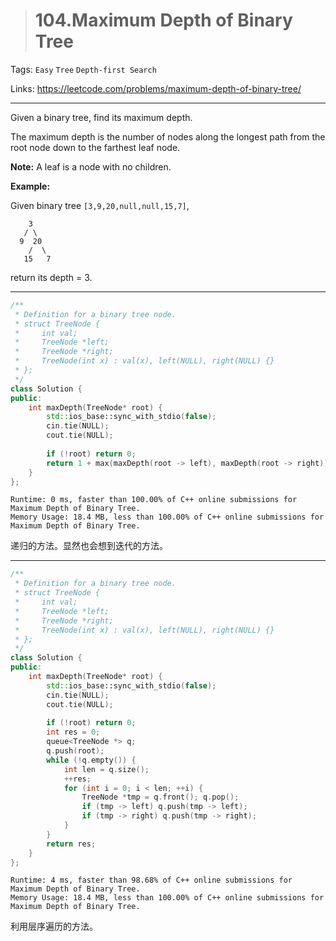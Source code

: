 > # 104.Maximum Depth of Binary Tree

Tags: `Easy` `Tree` `Depth-first Search`

Links: <https://leetcode.com/problems/maximum-depth-of-binary-tree/>

-----

Given a binary tree, find its maximum depth.

The maximum depth is the number of nodes along the longest path from the root node down to the farthest leaf node.

**Note:** A leaf is a node with no children.

**Example:**

Given binary tree `[3,9,20,null,null,15,7]`,

```
    3
   / \
  9  20
    /  \
   15   7
```

return its depth = 3.

-----

```c++
/**
 * Definition for a binary tree node.
 * struct TreeNode {
 *     int val;
 *     TreeNode *left;
 *     TreeNode *right;
 *     TreeNode(int x) : val(x), left(NULL), right(NULL) {}
 * };
 */
class Solution {
public:
    int maxDepth(TreeNode* root) {
        std::ios_base::sync_with_stdio(false);
		cin.tie(NULL);
		cout.tie(NULL);
        
        if (!root) return 0;
        return 1 + max(maxDepth(root -> left), maxDepth(root -> right));
    }
};
```

```
Runtime: 0 ms, faster than 100.00% of C++ online submissions for Maximum Depth of Binary Tree.
Memory Usage: 18.4 MB, less than 100.00% of C++ online submissions for Maximum Depth of Binary Tree.
```

递归的方法。显然也会想到迭代的方法。

----

```c++
/**
 * Definition for a binary tree node.
 * struct TreeNode {
 *     int val;
 *     TreeNode *left;
 *     TreeNode *right;
 *     TreeNode(int x) : val(x), left(NULL), right(NULL) {}
 * };
 */
class Solution {
public:
    int maxDepth(TreeNode* root) {
        std::ios_base::sync_with_stdio(false);
		cin.tie(NULL);
		cout.tie(NULL);
        
        if (!root) return 0;
        int res = 0;
        queue<TreeNode *> q;
        q.push(root);
        while (!q.empty()) {
            int len = q.size();
            ++res;
            for (int i = 0; i < len; ++i) {
                TreeNode *tmp = q.front(); q.pop();
                if (tmp -> left) q.push(tmp -> left);
                if (tmp -> right) q.push(tmp -> right);
            }
        }
        return res;
    }
};
```

```
Runtime: 4 ms, faster than 98.68% of C++ online submissions for Maximum Depth of Binary Tree.
Memory Usage: 18.4 MB, less than 100.00% of C++ online submissions for Maximum Depth of Binary Tree.
```

利用层序遍历的方法。